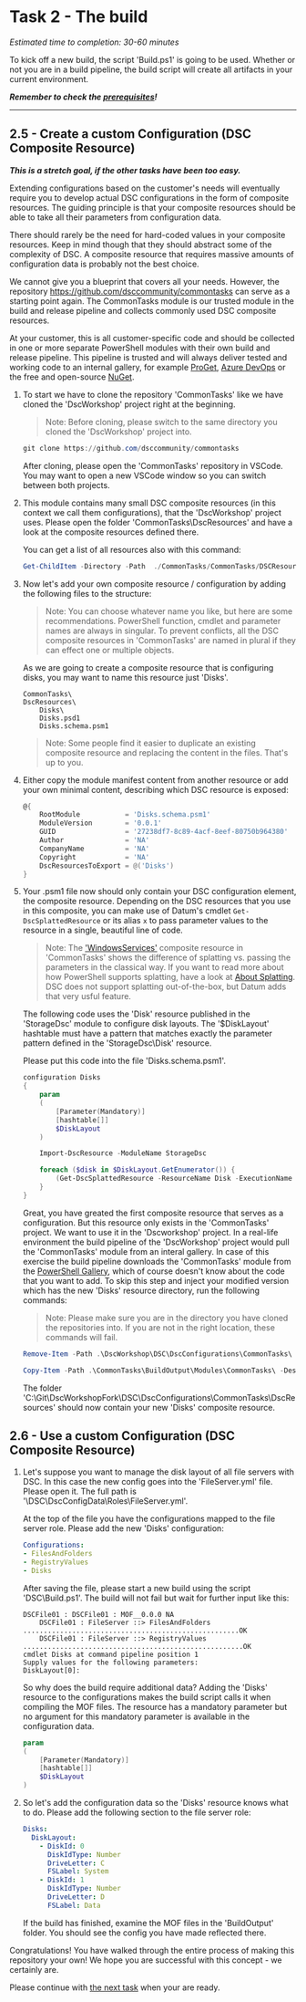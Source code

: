 # Task 2 - The build

*Estimated time to completion: 30-60 minutes*

To kick off a new build, the script 'Build.ps1' is going to be used. Whether or not you are in a build pipeline, the build script will create all artifacts in your current environment.

***Remember to check the [prerequisites](../CheckPrereq.ps1)!***

---

## 2.5 - Create a custom Configuration (DSC Composite Resource)

***This is a stretch goal, if the other tasks have been too easy.***

Extending configurations based on the customer's needs will eventually require you to develop actual DSC configurations in the form of composite resources. The guiding principle is that your composite resources should be able to take all their parameters from configuration data.

There should rarely be the need for hard-coded values in your composite resources. Keep in mind though that they should abstract some of the complexity of DSC. A composite resource that requires massive amounts of configuration data is probably not the best choice.

We cannot give you a blueprint that covers all your needs. However, the repository <https://github.com/dsccommunity/commontasks> can serve as a starting point again. The CommonTasks module is our trusted module in the build and release pipeline and collects commonly used DSC composite resources.

At your customer, this is all customer-specific code and should be collected in one or more separate PowerShell modules with their own build and release pipeline. This pipeline is trusted and will always deliver tested and working code to an internal gallery, for example [ProGet](https://inedo.com/proget), [Azure DevOps](https://dev.azure.com) or the free and open-source [NuGet](https://nuget.org).

1. To start we have to clone the repository 'CommonTasks' like we have cloned the 'DscWorkshop' project right at the beginning.

    > Note: Before cloning, please switch to the same directory you cloned the 'DscWorkshop' project into.

    ```powershell
    git clone https://github.com/dsccommunity/commontasks
    ```

    After cloning, please open the 'CommonTasks' repository in VSCode. You may want to open a new VSCode window so you can switch between both projects.

2. This module contains many small DSC composite resources (in this context we call them configurations), that the 'DscWorkshop' project uses. Please open the folder 'CommonTasks\DscResources' and have a look at the composite resources defined there.

    You can get a list of all resources also with this command:

    ```powershell
    Get-ChildItem -Directory -Path  ./CommonTasks/CommonTasks/DSCResources
    ```

3. Now let's add your own composite resource / configuration by adding the following files to the structure:

    > Note: You can choose whatever name you like, but here are some recommendations. PowerShell function, cmdlet and parameter names are always in singular. To prevent conflicts, all the DSC composite resources in 'CommonTasks' are named in plural if they can effect one or multiple objects.

    As we are going to create a composite resource that is configuring disks, you may want to name this resource just 'Disks'.

    ```code
    CommonTasks\
    DscResources\
        Disks\
        Disks.psd1
        Disks.schema.psm1
    ```

    > Note: Some people find it easier to duplicate an existing composite resource and replacing the content in the files. That's up to you.

4. Either copy the module manifest content from another resource or add your own minimal content, describing which DSC resource is exposed:

    ```powershell
    @{
        RootModule           = 'Disks.schema.psm1'
        ModuleVersion        = '0.0.1'
        GUID                 = '27238df7-8c89-4acf-8eef-80750b964380'
        Author               = 'NA'
        CompanyName          = 'NA'
        Copyright            = 'NA'
        DscResourcesToExport = @('Disks')
    }
    ```

5. Your .psm1 file now should only contain your DSC configuration element, the composite resource. Depending on the DSC resources that you use in this composite, you can make use of Datum's cmdlet ```Get-DscSplattedResource``` or its alias ```x``` to pass parameter values to the resource in a single, beautiful line of code.

    > Note: The ['WindowsServices'](https://github.com/dsccommunity/CommonTasks/blob/master/CommonTasks/DscResources/WindowsServices/WindowsServices.schema.psm1) composite resource in 'CommonTasks' shows the difference of splatting vs. passing the parameters in the classical way. If you want to read more about how PowerShell supports splatting, have a look at [About Splatting](https://docs.microsoft.com/en-us/powershell/module/microsoft.powershell.core/about/about_splatting?view=powershell-6). DSC does not support splatting out-of-the-box, but Datum adds that very usful feature.
   
    The following code uses the 'Disk' resource published in the 'StorageDsc' module to configure disk layouts. The '$DiskLayout' hashtable must have a pattern that matches exactly the parameter pattern defined in the 'StorageDsc\Disk' resource.

    Please put this code into the file 'Disks.schema.psm1'.

    ```powershell
    configuration Disks
    {
        param
        (
            [Parameter(Mandatory)]
            [hashtable[]]
            $DiskLayout
        )

        Import-DscResource -ModuleName StorageDsc

        foreach ($disk in $DiskLayout.GetEnumerator()) {
            (Get-DscSplattedResource -ResourceName Disk -ExecutionName $disk.DiskId -Properties $disk -NoInvoke).Invoke($disk)
        }
    }
    ```

    Great, you have greated the first composite resource that serves as a configuration. But this resource only exists in the 'CommonTasks' project. We want to use it in the 'Dscworkshop' project. In a real-life environment the build pipeline of the 'DscWorkshop' project would pull the 'CommonTasks' module from an interal gallery. In case of this exercise the build pipeline downloads the 'CommonTasks' module from the [PowerShell Gallery](https://www.powershellgallery.com/packages/CommonTasks), which of course doesn't know about the code that you want to add. To skip this step and inject your modified version which has the new 'Disks' resource directory, run the following commands:

    > Note: Please make sure you are in the directory you have cloned the repositories into. If you are not in the right location, these commands will fail.

    ```powershell
    Remove-Item -Path .\DscWorkshop\DSC\DscConfigurations\CommonTasks\ -Recurse -Force

    Copy-Item -Path .\CommonTasks\BuildOutput\Modules\CommonTasks\ -Destination .\DscWorkshop\DSC\DscConfigurations\ -Recurse
    ```
    The folder 'C:\Git\DscWorkshopFork\DSC\DscConfigurations\CommonTasks\DscResources' should now contain your new 'Disks' composite resource.


## 2.6 - Use a custom Configuration (DSC Composite Resource)
1. Let's suppose you want to manage the disk layout of all file servers with DSC. In this case the new config goes into the 'FileServer.yml' file. Please open it. The full path is '\DSC\DscConfigData\Roles\FileServer.yml'.

    At the top of the file you have the configurations mapped to the file server role. Please add the new 'Disks' configuration:

    ```yaml
    Configurations:
    - FilesAndFolders
    - RegistryValues
    - Disks
    ```

    After saving the file, please start a new build using the script 'DSC\Build.ps1'. The build will not fail but wait for further input like this:

    ```code
    DSCFile01 : DSCFile01 : MOF__0.0.0 NA
        DSCFile01 : FileServer ::> FilesAndFolders .....................................................OK
        DSCFile01 : FileServer ::> RegistryValues ......................................................OK
    cmdlet Disks at command pipeline position 1
    Supply values for the following parameters:
    DiskLayout[0]:
    ```

    So why does the build require additional data? Adding the 'Disks' resource to the configurations makes the build script calls it when compiling the MOF files. The resource has a mandatory parameter but no argument for this mandatory parameter is available in the configuration data.

    ```powershell
    param
    (
        [Parameter(Mandatory)]
        [hashtable[]]
        $DiskLayout
    )
    ```

2. So let's add the configuration data so the 'Disks' resource knows what to do. Please add the following section to the file server role:

    ```yaml
    Disks:
      DiskLayout:
        - DiskId: 0
          DiskIdType: Number
          DriveLetter: C
          FSLabel: System
        - DiskId: 1
          DiskIdType: Number
          DriveLetter: D
          FSLabel: Data
    ```

    If the build has finished, examine the MOF files in the 'BuildOutput' folder. You should see the config you have made reflected there.

Congratulations! You have walked through the entire process of making this repository your own! We hope you are successful with this concept - we certainly are.

Please continue with [the next task](../Task3/readme.md) when your are ready.

